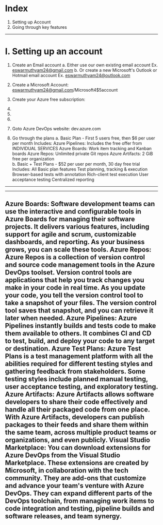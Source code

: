 # Index
1. Setting up Account
2. Going through key features 
-------------------------------------------------------------------------------------------------------------------------------------------------------------------------------------------------------------------------------------------------------------------------------------------------------
# I. Setting up an account
1. Create an Email account
    a. Either use our own existing email account    Ex. eswarmuthyam24@gmail.com
    b. Or create a new Microsoft's Outlook or Hotmail email account  Ex. eswarmuthyam24@outlook.com
   
2. Create a Microsoft Account: eswarmuthyam24@gmail.com/Microsoft4$5account   
3. Create your Azure free subscription: 
   
6.
7.
8.
9. Goto Azure DevOps website: dev.azure.com
10. Go through the plans
    a. Basic Plan - First 5 users free, then $6 per user per month
                    Includes: Azure Pipelines: Includes the free offer from INDIVIDUAL SERVICES
                              Azure Boards: Work item tracking and Kanban boards
                              Azure Repos: Unlimited private Git repos
                              Azure Artifacts: 2 GiB free per organization   
    b. Basic + Test Plans - $52 per user per month, 30 day free trial
                    Includes: All Basic plan features
                              Test planning, tracking & execution
                              Browser-based tests with annotation
                              Rich-client test execution
                              User acceptance testing
                              Centralized reporting

-------------------------------------------------------------------------------------------------------------------------------------------------------------------------------------------------------------------------------------------------------------------------------------------------------

-------------------------------------------------------------------------------------------------------------------------------------------------------------------------------------------------------------------------------------------------------------------------------------------------------
Azure Boards: Software development teams can use the interactive and configurable tools in Azure Boards for managing their software projects. It delivers various features, including support for agile and scrum, customizable dashboards, and reporting. As your business grows, you can scale these tools.
Azure Repos: Azure Repos is a collection of version control and source code management tools in the Azure DevOps toolset. Version control tools are applications that help you track changes you make in your code in real time. As you update your code, you tell the version control tool to take a snapshot of your files. The version control tool saves that snapshot, and you can retrieve it later when needed.
Azure Pipelines: Azure Pipelines instantly builds and tests code to make them available to others. It combines CI and CD to test, build, and deploy your code to any target or destination.
Azure Test Plans: Azure Test Plans is a test management platform with all the abilities required for different testing styles and gathering feedback from stakeholders. Some testing styles include planned manual testing, user acceptance testing, and exploratory testing.
Azure Artifacts: Azure Artifacts allows software developers to share their code effectively and handle all their packaged code from one place. With Azure Artifacts, developers can publish packages to their feeds and share them within the same team, across multiple product teams or organizations, and even publicly.
Visual Studio Marketplace: You can download extensions for Azure DevOps from the Visual Studio Marketplace. These extensions are created by Microsoft, in collaboration with the tech community. They are add-ons that customize and advance your team's venture with Azure DevOps. They can expand different parts of the DevOps toolchain, from managing work items to code integration and testing, pipeline builds and software releases, and team synergy.
--------
